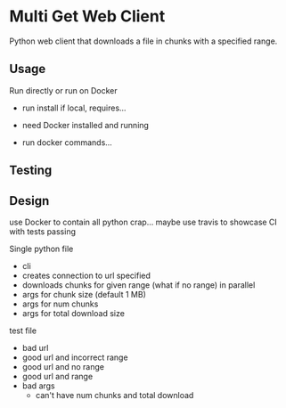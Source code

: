 # Multi Get Web Client
Python web client that downloads a file in chunks with a specified range.

## Usage

Run directly or run on Docker
 - run install if local, requires...

 - need Docker installed and running
 - run docker commands...


## Testing

## Design

use Docker to contain all python crap...
maybe use travis to showcase CI with tests passing

Single python file
 - cli
 - creates connection to url specified
 - downloads chunks for given range (what if no range) in parallel
 - args for chunk size (default 1 MB)
 - args for num chunks
 - args for total download size


test file
 - bad url
 - good url and incorrect range
 - good url and no range
 - good url and range
 - bad args
    - can't have num chunks and total download
